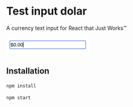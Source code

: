 # Test input dolar
A currency text input for React that Just Works™



![](example.gif)

## Installation

```bash
npm install 
```
```bash
npm start
```